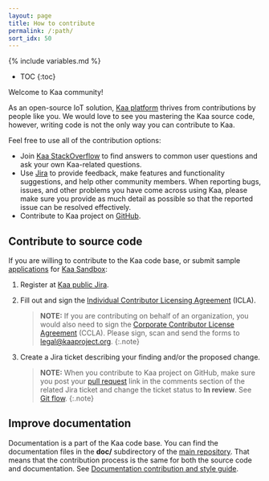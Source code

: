 ```yaml
---
layout: page
title: How to contribute
permalink: /:path/
sort_idx: 50
---
```


{% include variables.md %}

* TOC
{:toc}

Welcome to Kaa community!

As an open-source IoT solution, [Kaa platform]({{root_url}}Glossary/#kaa-platform) thrives from contributions by people like you.
We would love to see you mastering the Kaa source code, however, writing code is not the only way you can contribute to Kaa.

Feel free to use all of the contribution options:

- Join [Kaa StackOverflow](http://stackoverflow.com/questions/tagged/kaa) to find answers to common user questions and ask your own Kaa-related questions.
- Use [Jira](http://jira.kaaproject.org/browse/KAA/) to provide feedback, make features and functionality suggestions, and help other community members.
When reporting bugs, issues, and other problems you have come across using Kaa, please make sure you provide as much detail as possible so that the reported issue can be resolved effectively.
- Contribute to Kaa project on [GitHub](https://github.com/kaaproject/kaa).

## Contribute to source code

If you are willing to contribute to the Kaa code base, or submit sample [applications]({{root_url}}Glossary/#kaa-application) for [Kaa Sandbox]({{root_url}}Glossary/#kaa-sandbox):

1. Register at [Kaa public Jira](http://jira.kaaproject.org/browse/KAA/).

2. Fill out and sign the [Individual Contributor Licensing Agreement](http://www.kaaproject.org/Uploads/ICLA.pdf) (ICLA).

	>**NOTE:** If you are contributing on behalf of an organization, you would also need to sign the [Corporate Contributor License Agreement](http://www.kaaproject.org/Uploads/CCLA.pdf) (CCLA).
	>Please sign, scan and send the forms to [legal@kaaproject.org](mailto:legal@kaaproject.org).
	{:.note}

3. Create a Jira ticket describing your finding and/or the proposed change.

	>**NOTE:** When you contribute to Kaa project on GitHub, make sure you post your [pull request](https://help.github.com/articles/using-pull-requests/) link in the comments section of the related Jira ticket and change the ticket status to **In review**.
	>See [Git flow]({{root_url}}Customization-guide/How-to-contribute/Git-flow/).
	{:.note}

## Improve documentation

Documentation is a part of the Kaa code base.
You can find the documentation files in the **doc/** subdirectory of the [main repository](https://github.com/kaaproject/kaa).
That means that the contribution process is the same for both the source code and documentation.
See [Documentation contribution and style guide]({{root_url}}Customization-guide/Documentation-contribution-and-style-guide/).